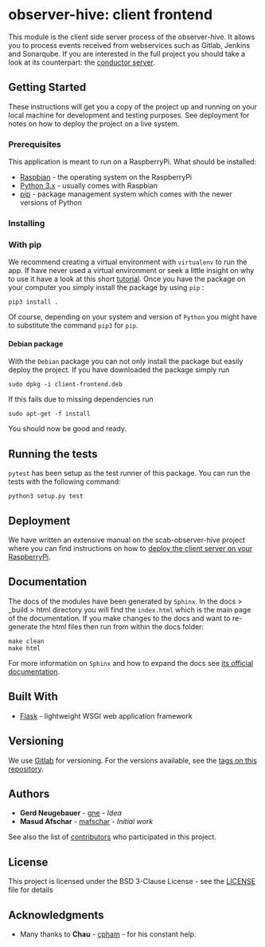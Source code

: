 # observer-hive: client frontend

This module is the client side server process of the observer-hive. It allows you to process events received
from webservices such as Gitlab, Jenkins and Sonarqube. If you are interested in the full project you should
take a look at its counterpart: the [conductor server](https://iteragit.iteratec.de/observer-hive/scab-oberserver-hive).

## Getting Started

These instructions will get you a copy of the project up and running on your local machine for development and testing purposes. See deployment for notes on how to deploy the project on a live system.

### Prerequisites

This application is meant to run on a RaspberryPi. What should be installed:

* [Raspbian](https://www.raspberrypi.org/downloads/raspbian/) - the operating system on the RaspberryPi
* [Python 3.x](https://www.python.org) - usually comes with Raspbian
* [pip]() - package management system which comes with the newer versions of Python

### Installing

### With pip

We recommend creating a virtual environment with `virtualenv` to run the app. If have never used a 
virtual environment or seek a little insight on why to use it have a look at this short 
[tutorial](http://www.pythonforbeginners.com/basics/how-to-use-python-virtualenv/).
Once you have the package on your computer you simply install the package by using `pip` :

```
pip3 install .
```

Of course, depending on your system and version of `Python` you might have to substitute the command 
`pip3` for `pip`.

#### Debian package

With the `Debian` package you can not only install the package but easily deploy the project. 
If you have downloaded the package simply run

```
sudo dpkg -i client-frontend.deb
```

If this fails due to missing dependencies run

```
sudo apt-get -f install
```

You should now be good and ready.

## Running the tests

`pytest` has been setup as the test runner of this package. You can run the tests with the following command:

```
python3 setup.py test
```

## Deployment

We have written an extensive manual on the scab-observer-hive project where you can find instructions
on how to [deploy the client server on your RaspberryPi](). 

## Documentation

The docs of the modules have been generated by `Sphinx`. In the docs > _build > html directory you will find the
`index.html` which is the main page of the documentation. If you make changes to the docs and want to re-generate
the html files then run from within the docs folder:

```
make clean
make html
```

For more information on `Sphinx` and how to expand the docs see 
[its official documentation](http://www.sphinx-doc.org/en/master/).

## Built With

* [Flask](http://flask.pocoo.org/) - lightweight WSGI web application framework

## Versioning

We use [Gitlab](https://gitlab.com/) for versioning. For the versions available, see the [tags on this repository](https://iteragit.iteratec.de/observer-hive/client-frontend.git). 

## Authors

* **Gerd Neugebauer** - [gne](https://iteragit.iteratec.de/gne) - *Idea*
* **Masud Afschar** - [mafschar](https://iteragit.iteratec.de/mafschar) - *Initial work*

See also the list of [contributors](https://iteragit.iteratec.de/observer-hive/client-frontend/graphs/master) who participated in this project.

## License

This project is licensed under the BSD 3-Clause License - see the [LICENSE](LICENSE) file for details

## Acknowledgments

* Many thanks to **Chau** - [cpham](https://iteragit.iteratec.de/cpham) - for his constant help.